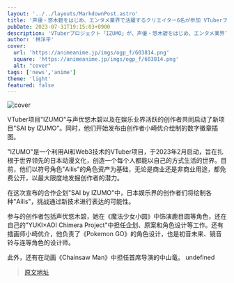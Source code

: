 ```yaml
---
layout: '../../layouts/MarkdownPost.astro'
title: '声優・悠木碧をはじめ、エンタメ業界で活躍するクリエイター6名が参加 VTuberプロジェクト「IZUMO」新企画始動'
pubDate: 2023-07-31T19:15:03+0900
description: 'VTuberプロジェクト「IZUMO」が、声優・悠木碧をはじめ、エンタメ業界で活躍するクリエイターとともに新プロジェクト「SAI by IZUMO」を始動。あわせて、コザキユースケ描き下ろしたイラストをデジタルバッジとして配布開始した。'
author: '林洋平'
cover:
  url: 'https://animeanime.jp/imgs/ogp_f/603814.png'
  square: 'https://animeanime.jp/imgs/ogp_f/603814.png'
  alt: "cover"
tags: ['news','anime']
theme: 'light'
featured: false
---
```


![cover](https://animeanime.jp/imgs/ogp_f/603814.png)

VTuber项目"IZUMO"与声优悠木碧以及在娱乐业界活跃的创作者共同启动了新项目"SAI by IZUMO"。同时，他们开始发布由创作者小崎优介绘制的数字徽章插图。

"IZUMO"是一个利用AI和Web3技术的VTuber项目，于2023年2月启动，旨在扎根于世界领先的日本动漫文化，创造一个每个人都能以自己的方式生活的世界。目前，他们以符号角色"Ailis"的角色资产为基础，无论是商业还是非商业用途，都免费公开，以最大限度地发掘创作者的潜力。

在这次宣布的合作企划"SAI by IZUMO"中，日本娱乐界的创作者们将绘制各种"Ailis"，挑战通过新技术进行表达的可能性。

参与的创作者包括声优悠木碧，她在《魔法少女小圆》中饰演鹿目圆等角色，还在自己的"YUKI×AOI Chimera Project"中担任企划、原案和角色设计等工作。还有插画师小崎优介，他负责了《Pokemon GO》的角色设计，也是初音未来、镜音铃与连等角色的设计师。

此外，还有在动画《Chainsaw Man》中担任首席导演的中山竜。
undefined

>[原文地址](https://animeanime.jp/article/2023/07/31/78980.html)  
